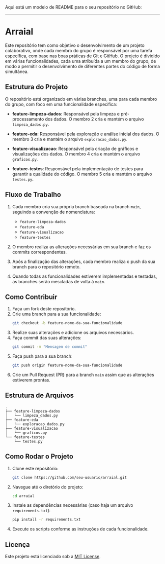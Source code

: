 Aqui está um modelo de README para o seu repositório no GitHub:

---

# Arraial

Este repositório tem como objetivo o desenvolvimento de um projeto colaborativo, onde cada membro do grupo é responsável por uma tarefa específica, com base nas boas práticas de Git e GitHub. O projeto é dividido em várias funcionalidades, cada uma atribuída a um membro do grupo, de modo a permitir o desenvolvimento de diferentes partes do código de forma simultânea.

## Estrutura do Projeto

O repositório está organizado em várias branches, uma para cada membro do grupo, com foco em uma funcionalidade específica:

- **feature-limpeza-dados**: Responsável pela limpeza e pré-processamento dos dados. O membro 2 cria e mantém o arquivo `limpeza_dados.py`.
  
- **feature-eda**: Responsável pela exploração e análise inicial dos dados. O membro 3 cria e mantém o arquivo `exploracao_dados.py`.

- **feature-visualizacao**: Responsável pela criação de gráficos e visualizações dos dados. O membro 4 cria e mantém o arquivo `graficos.py`.

- **feature-testes**: Responsável pela implementação de testes para garantir a qualidade do código. O membro 5 cria e mantém o arquivo `testes.py`.

## Fluxo de Trabalho

1. Cada membro cria sua própria branch baseada na branch `main`, seguindo a convenção de nomenclatura:
   - `feature-limpeza-dados`
   - `feature-eda`
   - `feature-visualizacao`
   - `feature-testes`

2. O membro realiza as alterações necessárias em sua branch e faz os commits correspondentes.

3. Após a finalização das alterações, cada membro realiza o push da sua branch para o repositório remoto.

4. Quando todas as funcionalidades estiverem implementadas e testadas, as branches serão mescladas de volta à `main`.

## Como Contribuir

1. Faça um fork deste repositório.
2. Crie uma branch para a sua funcionalidade:
   ```bash
   git checkout -b feature-nome-da-sua-funcionalidade
   ```
3. Realize suas alterações e adicione os arquivos necessários.
4. Faça commit das suas alterações:
   ```bash
   git commit -m "Mensagem de commit"
   ```
5. Faça push para a sua branch:
   ```bash
   git push origin feature-nome-da-sua-funcionalidade
   ```
6. Crie um Pull Request (PR) para a branch `main` assim que as alterações estiverem prontas.

## Estrutura de Arquivos

```plaintext
.
├── feature-limpeza-dados
│   └── limpeza_dados.py
├── feature-eda
│   └── exploracao_dados.py
├── feature-visualizacao
│   └── graficos.py
└── feature-testes
    └── testes.py
```

## Como Rodar o Projeto

1. Clone este repositório:
   ```bash
   git clone https://github.com/seu-usuario/arraial.git
   ```

2. Navegue até o diretório do projeto:
   ```bash
   cd arraial
   ```

3. Instale as dependências necessárias (caso haja um arquivo `requirements.txt`):
   ```bash
   pip install -r requirements.txt
   ```

4. Execute os scripts conforme as instruções de cada funcionalidade.

## Licença

Este projeto está licenciado sob a [MIT License](LICENSE).

